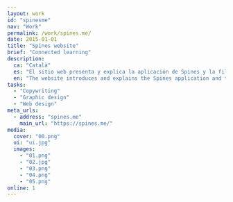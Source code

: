```yaml
---
layout: work
id: "spinesme"
nav: "Work"
permalink: /work/spines.me/
date: 2015-01-01
title: "Spines website"
brief: "Connected learning"
description:
  ca: "Català"
  es: "El sitio web presenta y explica la aplicación de Spines y la filosofía de aprendizaje que defiende: captura, elabora y comparte lo que quieres aprender para convertir esa información en conocimiento profundo y duradero."
  en: "The website introduces and explains the Spines application and the learning philosophy it champions: collect, elaborate and share what you want to learn to turn that information into deep, enduring knowledge."
tasks:
  - "Copywriting"
  - "Graphic design"
  - "Web design"
meta_urls:
  - address: "spines.me"
    main_url: "https://spines.me/"
media:
  cover: "00.png"
  ui: "ui.jpg"
  images:
    - "01.png"
    - "02.jpg"
    - "03.png"
    - "04.png"
    - "05.png"
online: 1
---
```

